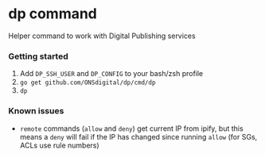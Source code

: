 dp command
==========

Helper command to work with Digital Publishing services

### Getting started

1. Add `DP_SSH_USER` and `DP_CONFIG` to your bash/zsh profile
2. `go get github.com/ONSdigital/dp/cmd/dp`
3. `dp`

### Known issues

* `remote` commands (`allow` and `deny`) get current IP from ipify, but this means a `deny`
    will fail if the IP has changed since running `allow` (for SGs, ACLs use rule numbers)